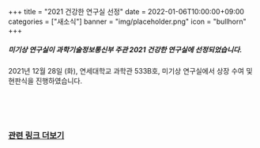 ﻿+++
title = "2021 건강한 연구실 선정"
date = 2022-01-06T10:00:00+09:00
categories = ["새소식"]
banner = "img/placeholder.png"
icon = "bullhorn"
+++

##### 미기상 연구실이 과학기술정보통신부 주관 2021 건강한 연구실에 선정되었습니다.

<!--more-->

2021년 12월 28일 (화), 연세대학교 과학관 533B호, 미기상 연구실에서 상장 수여 및 현판식을 진행하였습니다.

<br>
<br>

<div class='image'>
<img src="/img/healthy2.png" class="img-responsive" alt="">
</div>

<!--more-->

<br>

### [관련 링크 더보기](https://research.yonsei.ac.kr/research/service/researchgallery.do?mode=view&articleNo=133529)

